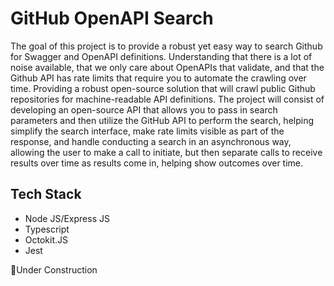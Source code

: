 
# GitHub OpenAPI Search

The goal of this project is to provide a robust yet easy way to search Github for Swagger and OpenAPI definitions. Understanding that there is a lot of noise available, that we only care about OpenAPIs that validate, and that the Github API has rate limits that require you to automate the crawling over time. Providing a robust open-source solution that will crawl public Github repositories for machine-readable API definitions.
The project will consist of developing an open-source API that allows you to pass in search parameters and then utilize the GitHub API to perform the search, helping simplify the search interface, make rate limits visible as part of the response, and handle conducting a search in an asynchronous way, allowing the user to make a call to initiate, but then separate calls to receive results over time as results come in, helping show outcomes over time.

## Tech Stack

 - Node JS/Express JS 
 - Typescript
 - Octokit.JS
 - Jest

🚧Under Construction

